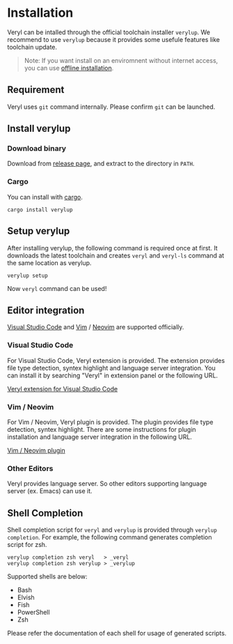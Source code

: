 # Installation

Veryl can be intalled through the official toolchain installer `verylup`.
We recommend to use `verylup` because it provides some usefule features like toolchain update.

> Note: If you want install on an enviromnent without internet access, you can use [offline installation](../06_development_environment/13_verylup.md#offline-installation).

## Requirement

Veryl uses `git` command internally. Please confirm `git` can be launched.

## Install verylup

### Download binary

Download from [release page](https://github.com/veryl-lang/verylup/releases/latest), and extract to the directory in `PATH`.

### Cargo

You can install with [cargo](https://crates.io/crates/verylup).

```
cargo install verylup
```

## Setup verylup

After installing verylup, the following command is required once at first.
It downloads the latest toolchain and creates `veryl` and `veryl-ls` command at the same location as verylup.

```
verylup setup
```

Now `veryl` command can be used!

## Editor integration

[Visual Studio Code](https://azure.microsoft.com/ja-jp/products/visual-studio-code) and [Vim](https://github.com/vim/vim) / [Neovim](https://neovim.io) are supported officially.

### Visual Studio Code

For Visual Studio Code, Veryl extension is provided.
The extension provides file type detection, syntex highlight and language server integration.
You can install it by searching "Veryl" in extension panel or the following URL.

[Veryl extension for Visual Studio Code](https://marketplace.visualstudio.com/items?itemName=dalance.vscode-veryl)

### Vim / Neovim

For Vim / Neovim, Veryl plugin is provided.
The plugin provides file type detection, syntex highlight.
There are some instructions for plugin installation and language server integration in the following URL.

[Vim / Neovim plugin](https://github.com/veryl-lang/veryl.vim)

### Other Editors

Veryl provides language server. So other editors supporting language server (ex. Emacs) can use it.

## Shell Completion

Shell completion script for `veryl` and `verylup` is provided through `verylup completion`.
For example, the following command generates completion script for zsh.

```
verylup completion zsh veryl   > _veryl
verylup completion zsh verylup > _verylup
```

Supported shells are below:

* Bash
* Elvish
* Fish
* PowerShell
* Zsh

Please refer the documentation of each shell for usage of generated scripts.
